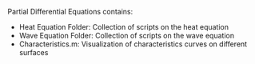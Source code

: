 Partial Differential Equations contains:
- Heat Equation Folder: Collection of scripts on the heat equation
- Wave Equation Folder: Collection of scripts on the wave equation
- Characteristics.m: Visualization of characteristics curves on different surfaces

